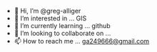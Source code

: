 - 👋 Hi, I’m @greg-alliger
- 👀 I’m interested in ... GIS
- 🌱 I’m currently learning ... github
- 💞️ I’m looking to collaborate on ...
- 📫 How to reach me ... ga249666@gmail.com

<!---
greg-alliger/greg-alliger is a ✨ special ✨ repository because its `README.md` (this file) appears on your GitHub profile.
You can click the Preview link to take a look at your changes.
--->
